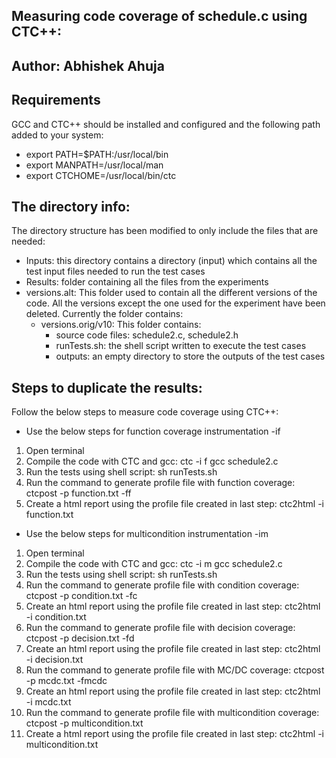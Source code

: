 ## Measuring code coverage of schedule.c using CTC++:
## Author: Abhishek Ahuja

## Requirements
GCC and CTC++ should be installed and configured and the following path added to your system:
* export PATH=$PATH:/usr/local/bin
* export MANPATH=/usr/local/man
* export CTCHOME=/usr/local/bin/ctc

## The directory info:
The directory structure has been modified to only include the files that are needed:
* Inputs: this directory contains a directory (input) which contains all the test input files needed to run the test cases
* Results: folder containing all the files from the experiments
* versions.alt: This folder used to contain all the different versions of the code. All the versions except the one used for the experiment have been deleted. Currently the folder contains:
    + versions.orig/v10: This folder contains:
        - source code files: schedule2.c, schedule2.h
        - runTests.sh: the shell script written to execute the test cases
        - outputs: an empty directory to store the outputs of the test cases

## Steps to duplicate the results:
Follow the below steps to measure code coverage using CTC++:

* Use the below steps for function coverage instrumentation -if
1. Open terminal
2. Compile the code with CTC and gcc: ctc -i f gcc schedule2.c
3. Run the tests using shell script: sh runTests.sh
4. Run the command to generate profile file with function coverage: ctcpost -p function.txt -ff
5. Create a html report using the profile file created in last step: ctc2html -i function.txt

* Use the below steps for multicondition instrumentation -im
1. Open terminal
2. Compile the code with CTC and gcc: ctc -i m gcc schedule2.c
3. Run the tests using shell script: sh runTests.sh
4. Run the command to generate profile file with condition coverage: ctcpost -p condition.txt -fc
5. Create an html report using the profile file created in last step: ctc2html -i condition.txt
6. Run the command to generate profile file with decision coverage: ctcpost -p decision.txt -fd
7. Create an html report using the profile file created in last step: ctc2html -i decision.txt
8. Run the command to generate profile file with MC/DC coverage: ctcpost -p mcdc.txt -fmcdc
9. Create an html report using the profile file created in last step: ctc2html -i mcdc.txt
10. Run the command to generate profile file with multicondition coverage: ctcpost -p multicondition.txt
11. Create a html report using the profile file created in last step: ctc2html -i multicondition.txt